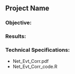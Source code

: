 ## Project Name

### Objective:


### Results:




### Technical Specifications:



* Net_Evt_Corr.pdf
* Net_Evt_Corr_code.R
